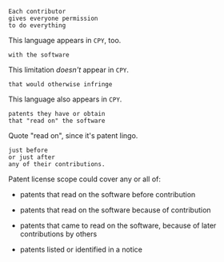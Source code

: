     Each contributor
    gives everyone permission
    to do everything

This language appears in `CPY`, too.

    with the software

This limitation _doesn't_ appear in `CPY`.

    that would otherwise infringe

This language also appears in `CPY`.

    patents they have or obtain
    that "read on" the software

Quote "read on", since it's patent lingo.

    just before
    or just after
    any of their contributions.

Patent license scope could cover any or all of:

- patents that read on the software
  before contribution

- patents that read on the software
  because of contribution

- patents that came to read on the software,
  because of later contributions by others

- patents listed or identified in a notice
